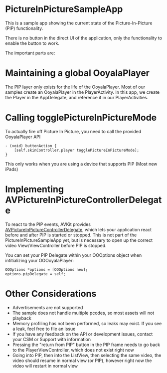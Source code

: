# PictureInPictureSampleApp

This is a sample app showing the current state of the Picture-In-Picture (PIP) functionality.

There is no button in the direct UI of the application, only the functionality to enable the button to work.

The important parts are:

# Maintaining a global OoyalaPlayer

The PIP layer only exists for the life of the OoyalaPlayer.  Most of our samples create an OoyalaPlayer in the PlayerActivity. In this app, we create the Player in the AppDelegate, and reference it in our PlayerActivities.

# Calling togglePictureInPictureMode

To actually fire off Picture In Picture, you need to call the provided OoyalaPlayer API

    - (void) buttonAction {
        [self.skinController.player togglePictureInPictureMode];
    }

This only works when you are using a device that supports PIP (Most new iPads)

# Implementing AVPictureInPictureControllerDelegate

To react to the PIP events, AVKit provides [AVPictureInPictureControllerDelegate](https://developer.apple.com/reference/avkit/avpictureinpicturecontrollerdelegate), which lets your application react before and after PIP is started or stopped.  This is not part of the PictureInPictureSampleApp yet, but is necessary to open up the correct video View/ViewController before PIP is stopped.

You can set your PIP Delegate within your OOOptions object when intitializing your OOOoyalaPlayer:

    OOOptions *options = [OOOptions new];
    options.pipDelegate = self;

# Other Considerations
* Advertisements are not supported
* The sample does not handle multiple pcodes, so most assets will not playback
* Memory profiling has not been performed, so leaks may exist.  If you see a leak, feel free to file an issue
* If you have any feedback on the API or development issues, contact your CSM or Support with information
* Pressing the "return from PIP" button in the PIP frame needs to go back to the PlayerViewController, which does not exist right now
* Going into PIP, then into the ListView, then selecting the same video, the video should resume in normal view (or PIP), however right now the video will restart in normal view
